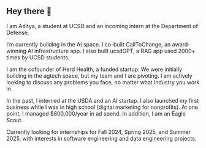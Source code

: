 ## Hey there 👋

I am Aditya, a student at UCSD and an incoming intern at the Department of Defense.

I’m currently building in the AI space. I co-built CallToChange, an award-winning AI infrastructure app. I also built ucsdGPT, a RAG app used 2000+ times by UCSD students.

I am the cofounder of Herd Health, a funded startup. We were initially building in the agtech space, but my team and I are pivoting. I am actively looking to discuss any problems you face, no matter what industry you work in.

In the past, I interned at the USDA and an AI startup. I also launched my first business while I was in high school (digital marketing for nonprofits). At one point, I managed $800,000/year in ad spend. In addition, I am an Eagle Scout.

Currently looking for internships for Fall 2024, Spring 2025, and Summer 2025, with interests in software engineering and data engineering projects.
